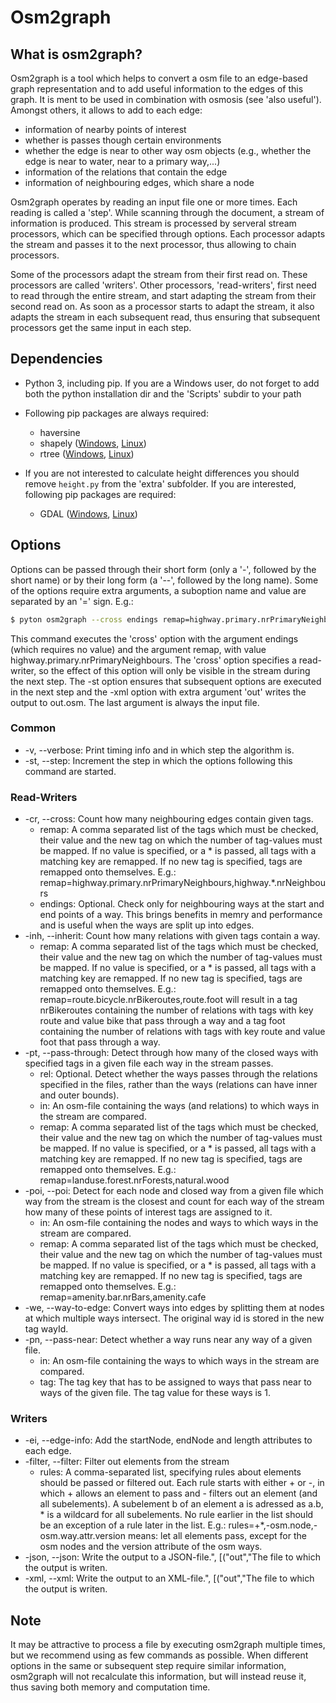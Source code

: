 # Osm2graph

## What is osm2graph?
Osm2graph is a tool which helps to convert a osm file to an edge-based graph representation and to add useful information to the edges of this graph. It is ment to be used in combination with osmosis (see 'also useful').
Amongst others, it allows to add to each edge:
 - information of nearby points of interest
 - whether is passes though certain environments
 - whether the edge is near to other way osm objects (e.g., whether the edge is near to water, near to a primary way,...)
 - information of the relations that contain the edge
 - information of neighbouring edges, which share a node
 
Osm2graph operates by reading an input file one or more times. Each reading is called a 'step'. While scanning through the document, a stream of information is produced. This stream is processed by serveral stream processors, which can be specified through options. Each processor adapts the stream and passes it to the next processor, thus allowing to chain processors.

Some of the processors adapt the stream from their first read on. These processors are called 'writers'. Other processors, 'read-writers', first need to read through the entire stream, and start adapting the stream from their second read on. As soon as a processor starts to adapt the stream, it also adapts the stream in each subsequent read, thus ensuring that subsequent processors get the same input in each step.

## Dependencies
 - Python 3, including pip. If you are a Windows user, do not forget to add both the python installation dir and the 'Scripts' subdir to your path

 - Following pip packages are always required:
     - haversine
     - shapely ([Windows](http://www.lfd.uci.edu/~gohlke/pythonlibs/#shapely), [Linux](https://pypi.python.org/pypi/Shapely))
     - rtree ([Windows](https://github.ugent.be/pkstroob/bike-routing/blob/master/preprocessing/RtreeWindows.md), [Linux](http://toblerity.org/rtree/install.html#nix))

 - If you are not interested to calculate height differences you should remove `height.py` from the 'extra' subfolder. If you are interested, following pip packages are required:
     - GDAL ([Windows](http://www.lfd.uci.edu/~gohlke/pythonlibs/#gdal), [Linux](http://www.sarasafavi.com/installing-gdalogr-on-ubuntu.html))
	 
## Options
Options can be passed through their short form (only a '-', followed by the short name) or by their long form (a '--', followed by the long name). Some of the options require extra arguments, a suboption name and value are separated by an '=' sign. E.g.: 
```sh
$ pyton osm2graph --cross endings remap=highway.primary.nrPrimaryNeighbours -st -xml out=out.osm in.osm
```
This command executes the 'cross' option with the argument endings (which requires no value) and the argument remap, with value highway.primary.nrPrimaryNeighbours. The 'cross' option specifies a read-writer, so the effect of this option will only be visible in the stream during the next step. The -st option ensures that subsequent options are executed in the next step and the -xml option with extra argument 'out' writes the output to out.osm. The last argument is always the input file.

### Common
 - -v, --verbose: Print timing info and in which step the algorithm is.
 - -st, --step: Increment the step in which the options following this command are started.

### Read-Writers
 - -cr, --cross: Count how many neighbouring edges contain given tags. 
   - remap: A comma separated list of the tags which must be checked, their value and the new tag on which the number of tag-values must be mapped. If no value is specified, or a * is passed, all tags with a matching key are remapped. If no new tag is specified, tags are remapped onto themselves. E.g.: remap=highway.primary.nrPrimaryNeighbours,highway.*.nrNeighbours
   - endings: Optional. Check only for neighbouring ways at the start and end points of a way. This brings benefits in memry and performance and is useful when the ways are split up into edges.
 - -inh, --inherit: Count how many relations with given tags contain a way.
   - remap: A comma separated list of the tags which must be checked, their value and the new tag on which the number of tag-values must be mapped. If no value is specified, or a * is passed, all tags with a matching key are remapped. If no new tag is specified, tags are remapped onto themselves. E.g.: remap=route.bicycle.nrBikeroutes,route.foot will result in a tag nrBikeroutes containing the number of relations with tags with key route and value bike that pass through a way and a tag foot containing the number of relations with tags with key route and value foot that pass through a way.
 - -pt, --pass-through: Detect through how many of the closed ways with specified tags in a given file each way in the stream passes.
   - rel: Optional. Detect whether the ways passes through the relations specified in the files, rather than the ways (relations can have inner and outer bounds).
   - in: An osm-file containing the ways (and relations) to which ways in the stream are compared.
   - remap: A comma separated list of the tags which must be checked, their value and the new tag on which the number of tag-values must be mapped. If no value is specified, or a * is passed, all tags with a matching key are remapped. If no new tag is specified, tags are remapped onto themselves. E.g.: remap=landuse.forest.nrForests,natural.wood
 - -poi, --poi: Detect for each node and closed way from a given file which way from the stream is the closest and count for each way of the stream how many of these points of interest tags are assigned to it.
   - in: An osm-file containing the nodes and ways to which ways in the stream are compared.
   - remap: A comma separated list of the tags which must be checked, their value and the new tag on which the number of tag-values must be mapped. If no value is specified, or a * is passed, all tags with a matching key are remapped. If no new tag is specified, tags are remapped onto themselves. E.g.: remap=amenity.bar.nrBars,amenity.cafe
 - -we, --way-to-edge: Convert ways into edges by splitting them at nodes at which multiple ways intersect. The original way id is stored in the new tag wayId.
 - -pn, --pass-near: Detect whether a way runs near any way of a given file.
   - in: An osm-file containing the ways to which ways in the stream are compared.
   - tag: The tag key that has to be assigned to ways that pass near to ways of the given file. The tag value for these ways is 1.

### Writers
 - -ei, --edge-info: Add the startNode, endNode and length attributes to each edge.
 - -filter, --filter: Filter out elements from the stream
   - rules: A comma-separated list, specifying rules about elements should be passed or filtered out. Each rule starts with either + or -, in which + allows an element to pass and - filters out an element (and all subelements). A subelement b of an element a is adressed as a.b, * is a wildcard for all subelements. No rule earlier in the list should be an exception of a rule later in the list. E.g.: rules=+*,-osm.node,-osm.way.attr.version means: let all elements pass, except for the osm nodes and the version attribute of the osm ways.
 - -json, --json: Write the output to a JSON-file.", [("out","The file to which the output is writen.
 - -xml, --xml: Write the output to an XML-file.", [("out","The file to which the output is writen.

## Note
It may be attractive to process a file by executing osm2graph multiple times, but we recommend using as few commands as possible. When different options in the same or subsequent step require similar information, osm2graph will not recalculate this information, but will instead reuse it, thus saving both memory and computation time.